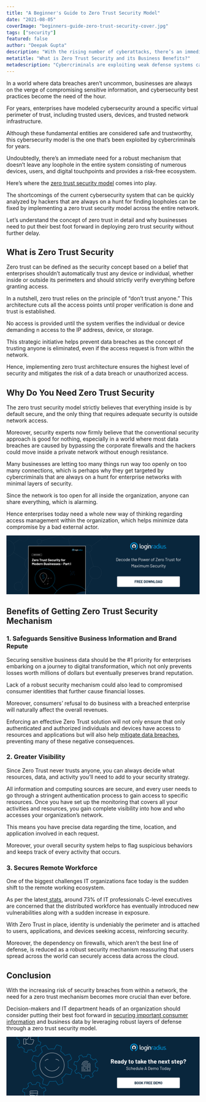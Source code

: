 ```yaml
---
title: "A Beginner's Guide to Zero Trust Security Model"
date: "2021-08-05"
coverImage: "beginners-guide-zero-trust-security-cover.jpg"
tags: ["security"]
featured: false 
author: "Deepak Gupta"
description: "With the rising number of cyberattacks, there’s an immediate need for a robust mechanism that provides a risk-free digital ecosystem. Zero trust helps businesses create the most secure environment that mitigates the risk of any kind of security breach."
metatitle: "What is Zero Trust Security and its Business Benefits?"
metadescription: "Cybercriminals are exploiting weak defense systems causing severe losses. Learn how enterprises can leverage the zero trust model to overcome the situation."
---
```


In a world where data breaches aren’t uncommon, businesses are always on the verge of compromising sensitive information, and cybersecurity best practices become the need of the hour. 

For years, enterprises have modeled cybersecurity around a specific virtual perimeter of trust, including trusted users, devices, and trusted network infrastructure. 

Although these fundamental entities are considered safe and trustworthy, this cybersecurity model is the one that’s been exploited by cybercriminals for years. 

Undoubtedly, there’s an immediate need for a robust mechanism that doesn’t leave any loophole in the entire system consisting of numerous devices, users, and digital touchpoints and provides a risk-free ecosystem. 

Here’s where the [zero trust security model](https://www.loginradius.com/blog/identity/sase-zero-trust/) comes into play. 

The shortcomings of the current cybersecurity system that can be quickly analyzed by hackers that are always on a hunt for finding loopholes can be fixed by implementing a zero trust security model across the entire network. 

Let’s understand the concept of zero trust in detail and why businesses need to put their best foot forward in deploying zero trust security without further delay. 


## What is Zero Trust Security

Zero trust can be defined as the security concept based on a belief that enterprises shouldn’t automatically trust any device or individual, whether inside or outside its perimeters and should strictly verify everything before granting access. 

In a nutshell, zero trust relies on the principle of “don’t trust anyone.” This architecture cuts all the access points until proper verification is done and trust is established. 

No access is provided until the system verifies the individual or device demanding n access to the IP address, device, or storage. 

This strategic initiative helps prevent data breaches as the concept of trusting anyone is eliminated, even if the access request is from within the network. 

Hence, implementing zero trust architecture ensures the highest level of security and mitigates the risk of a data breach or unauthorized access.


## Why Do You Need Zero Trust Security

The zero trust security model strictly believes that everything inside is by default secure, and the only thing that requires adequate security is outside network access. 

Moreover, security experts now firmly believe that the conventional security approach is good for nothing, especially in a world where most data breaches are caused by bypassing the corporate firewalls and the hackers could move inside a private network without enough resistance. 

Many businesses are letting too many things run way too openly on too many connections, which is perhaps why they get targeted by cybercriminals that are always on a hunt for enterprise networks with minimal layers of security. 

Since the network is too open for all inside the organization, anyone can share everything, which is alarming. 

Hence enterprises today need a whole new way of thinking regarding access management within the organization, which helps minimize data compromise by a bad external actor. 

[![WP-zero-trust-security](WP-zero-trust-security.png)](https://www.loginradius.com/resource/zero-trust-security/)


## Benefits of Getting Zero Trust Security Mechanism 


### 1. Safeguards Sensitive Business Information and Brand Repute

Securing sensitive business data should be the #1 priority for enterprises embarking on a journey to digital transformation, which not only prevents losses worth millions of dollars but eventually preserves brand reputation. 

Lack of a robust security mechanism could also lead to compromised consumer identities that further cause financial losses.

Moreover, consumers’ refusal to do business with a breached enterprise will naturally affect the overall revenues.

Enforcing an effective Zero Trust solution will not only ensure that only authenticated and authorized individuals and devices have access to resources and applications but will also help [mitigate data breaches](https://www.loginradius.com/blog/identity/how-to-handle-data-breaches/), preventing many of these negative consequences.


### 2. Greater Visibility 

Since Zero Trust never trusts anyone, you can always decide what resources, data, and activity you’ll need to add to your security strategy.

All information and computing sources are secure, and every user needs to go through a stringent authentication process to gain access to specific resources. Once you have set up the monitoring that covers all your activities and resources, you gain complete visibility into how and who accesses your organization’s network.

This means you have precise data regarding the time, location, and application involved in each request.

Moreover, your overall security system helps to flag suspicious behaviors and keeps track of every activity that occurs.


### 3. Secures Remote Workforce

One of the biggest challenges IT organizations face today is the sudden shift to the remote working ecosystem.

As per the latest[ stats](https://lp.skyboxsecurity.com/WICD-2020-11-WW-Distributed-Workforce-Report-Reg.html), around 73% of IT professionals C-level executives are concerned that the distributed workforce has eventually introduced new vulnerabilities along with a sudden increase in exposure.

With Zero Trust in place, identity is undeniably the perimeter and is attached to users, applications, and devices seeking access, reinforcing security.

Moreover, the dependency on firewalls, which aren’t the best line of defense, is reduced as a robust security mechanism reassuring that users spread across the world can securely access data across the cloud.

## Conclusion

With the increasing risk of security breaches from within a network, the need for a zero trust mechanism becomes more crucial than ever before. 

Decision-makers and IT department heads of an organization should consider putting their best foot forward in [securing important consumer information](https://www.loginradius.com/blog/identity/maintaining-quality-data-security-practices/) and business data by leveraging robust layers of defense through a zero trust security model. 
 


[![book-a-demo-loginradius](../../assets/book-a-demo-loginradius.png)](https://www.loginradius.com/book-a-demo/)
